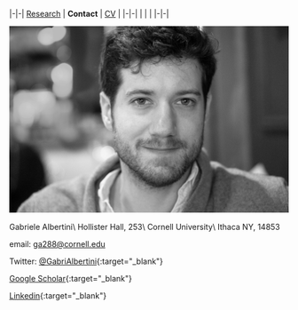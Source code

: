 |-|-|
[Research](research.md) | **Contact** | [CV](gabriele_albertini_vitae.pdf) |
|-|-|
| | |
|-|-|

<!--<img src="images/profile_photo_id_bw.png" onmouseover="this.src='images/IMG-9237_ski_crop.JPG'" onmouseout="this.src='images/profile_photo_id_bw.png'" /> -->

<!--<img src="images/profile_photo_id_bw.png" onmouseover="this.src='images/IMG_9317-2_utah_small.jpg'" onmouseout="this.src='images/profile_photo_id_bw.png'" /> -->

<img src="images/profile_photo_id_bw.png" onmouseover="this.src='images/IMG-8773-mnt_pleasant_32_small.JPG'" onmouseout="this.src='images/profile_photo_id_bw.png'" /> 

Gabriele Albertini\\
Hollister Hall, 253\\
Cornell University\\
Ithaca NY, 14853

email: [ga288@cornell.edu](mailto:ga288@cornell.edu)
	
Twitter: [@GabriAlbertini](https://twitter.com/GabriAlbertini){:target="_blank"}

[Google Scholar](https://scholar.google.com/citations?user=hcGejO0AAAAJ&hl){:target="_blank"}
	
[Linkedin](https://www.linkedin.com/in/gabriele-albertini-19005432/){:target="_blank"}


	

	
	
